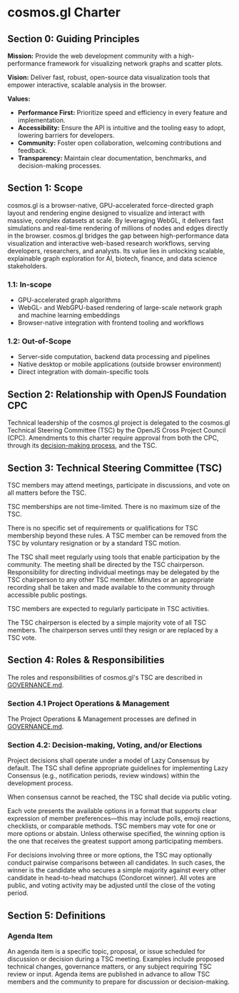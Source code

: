 # cosmos.gl Charter

## **Section 0: Guiding Principles**

**Mission:** Provide the web development community with a high-performance framework for visualizing network graphs and scatter plots.

**Vision:** Deliver fast, robust, open-source data visualization tools that empower interactive, scalable analysis in the browser.

**Values:**

- **Performance First:** Prioritize speed and efficiency in every feature and implementation.  
- **Accessibility:** Ensure the API is intuitive and the tooling easy to adopt, lowering barriers for developers.  
- **Community:** Foster open collaboration, welcoming contributions and feedback.  
- **Transparency:** Maintain clear documentation, benchmarks, and decision-making processes.

## **Section 1: Scope**

cosmos.gl is a browser-native, GPU-accelerated force-directed graph layout and rendering engine designed to visualize and interact with massive, complex datasets at scale. By leveraging WebGL, it delivers fast simulations and real-time rendering of millions of nodes and edges directly in the browser. cosmos.gl bridges the gap between high-performance data visualization and interactive web-based research workflows, serving developers, researchers, and analysts. Its value lies in unlocking scalable, explainable graph exploration for AI, biotech, finance, and data science stakeholders.

### **1.1: In-scope**

- GPU-accelerated graph algorithms  
- WebGL- and WebGPU-based rendering of large-scale network graph and machine learning embeddings  
- Browser-native integration with frontend tooling and workflows

### **1.2: Out-of-Scope**

- Server-side computation, backend data processing and pipelines
- Native desktop or mobile applications (outside browser environment)
- Direct integration with domain-specific tools

## **Section 2: Relationship with OpenJS Foundation CPC**

Technical leadership of the cosmos.gl project is delegated to the cosmos.gl Technical Steering Committee (TSC) by the OpenJS Cross Project Council (CPC). Amendments to this charter require approval from both the CPC, through its [decision-making process](https://github.com/openjs-foundation/cross-project-council/blob/master/CPC-CHARTER.md#section-9-decision-making), and the TSC.

## **Section 3: Technical Steering Committee (TSC)**

TSC members may attend meetings, participate in discussions, and vote on all matters before the TSC.

TSC memberships are not time-limited. There is no maximum size of the TSC. 

There is no specific set of requirements or qualifications for TSC membership beyond these rules. A TSC member can be removed from the TSC by voluntary resignation or by a standard TSC motion.

The TSC shall meet regularly using tools that enable participation by the community. The meeting shall be directed by the TSC chairperson. Responsibility for directing individual meetings may be delegated by the TSC chairperson to any other TSC member. Minutes or an appropriate recording shall be taken and made available to the community through accessible public postings.

TSC members are expected to regularly participate in TSC activities.

The TSC chairperson is elected by a simple majority vote of all TSC members. The chairperson serves until they resign or are replaced by a TSC vote.

## **Section 4: Roles & Responsibilities**
The roles and responsibilities of cosmos.gl's TSC are described in [GOVERNANCE.md](./GOVERNANCE.md).

### **Section 4.1 Project Operations & Management**
The Project Operations & Management processes are defined in [GOVERNANCE.md](./GOVERNANCE.md).

### **Section 4.2: Decision-making, Voting, and/or Elections**

Project decisions shall operate under a model of Lazy Consensus by default. The TSC shall define appropriate guidelines for implementing Lazy Consensus (e.g., notification periods, review windows) within the development process.

When consensus cannot be reached, the TSC shall decide via public voting.

Each vote presents the available options in a format that supports clear expression of member preferences—this may include polls, emoji reactions, checklists, or comparable methods. TSC members may vote for one or more options or abstain. Unless otherwise specified, the winning option is the one that receives the greatest support among participating members.

For decisions involving three or more options, the TSC may optionally conduct pairwise comparisons between all candidates. In such cases, the winner is the candidate who secures a simple majority against every other candidate in head-to-head matchups (Condorcet winner). All votes are public, and voting activity may be adjusted until the close of the voting period.

## **Section 5: Definitions**
### **Agenda Item**

An agenda item is a specific topic, proposal, or issue scheduled for discussion or decision during a TSC meeting. Examples include proposed technical changes, governance matters, or any subject requiring TSC review or input. Agenda items are published in advance to allow TSC members and the community to prepare for discussion or decision-making.